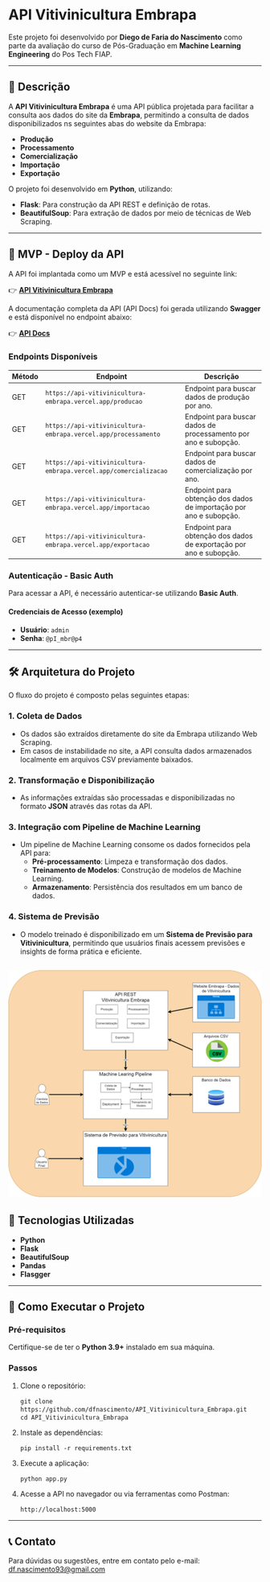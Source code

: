 # API Vitivinicultura Embrapa  

Este projeto foi desenvolvido por **Diego de Faria do Nascimento** como parte da avaliação do curso de Pós-Graduação em **Machine Learning Engineering** do Pos Tech FIAP.  

---

## 📄 Descrição  

A **API Vitivinicultura Embrapa** é uma API pública projetada para facilitar a consulta aos dados do site da **Embrapa**, permitindo a consulta de dados disponibilizados ns seguintes abas do website da Embrapa:  

- **Produção**  
- **Processamento**  
- **Comercialização**  
- **Importação**  
- **Exportação**  

O projeto foi desenvolvido em **Python**, utilizando:  
- **Flask**: Para construção da API REST e definição de rotas.  
- **BeautifulSoup**: Para extração de dados por meio de técnicas de Web Scraping.  

---


## 🚀 MVP - Deploy da API  

A API foi implantada como um MVP e está acessível no seguinte link:  

👉 [**API Vitivinicultura Embrapa**](https://api-vitivinicultura-embrapa.vercel.app/)  

A documentação completa da API (API Docs) foi gerada utilizando **Swagger** e está disponível no endpoint abaixo:  

👉 [**API Docs**](https://api-vitivinicultura-embrapa.vercel.app/apidocs/)  

### Endpoints Disponíveis  

| Método | Endpoint                     | Descrição                                     |  
|--------|------------------------------|---------------------------------------------|  
| GET    | `https://api-vitivinicultura-embrapa.vercel.app/producao`                 | Endpoint para buscar dados de produção por ano.                 |  
| GET    | `https://api-vitivinicultura-embrapa.vercel.app/processamento`            | Endpoint para buscar dados de processamento por ano e subopção.         |  
| GET    | `https://api-vitivinicultura-embrapa.vercel.app/comercializacao`          | Endpoint para buscar dados de comercialização por ano.           |  
| GET    | `https://api-vitivinicultura-embrapa.vercel.app/importacao`               | Endpoint para obtenção dos dados de importação por ano e subopção.               |  
| GET    | `https://api-vitivinicultura-embrapa.vercel.app/exportacao`               | Endpoint para obtenção dos dados de exportação por ano e subopção.               |  


### **Autenticação - Basic Auth**  

Para acessar a API, é necessário autenticar-se utilizando **Basic Auth**.  

#### **Credenciais de Acesso (exemplo)**  
- **Usuário**: `admin`  
- **Senha**: `@pI_mbr@p4`  

---


## 🛠️ Arquitetura do Projeto  

O fluxo do projeto é composto pelas seguintes etapas:  

### **1. Coleta de Dados**  
- Os dados são extraídos diretamente do site da Embrapa utilizando Web Scraping.  
- Em casos de instabilidade no site, a API consulta dados armazenados localmente em arquivos CSV previamente baixados.  

### **2. Transformação e Disponibilização**  
- As informações extraídas são processadas e disponibilizadas no formato **JSON** através das rotas da API.  

### **3. Integração com Pipeline de Machine Learning**  
- Um pipeline de Machine Learning consome os dados fornecidos pela API para:  
  - **Pré-processamento**: Limpeza e transformação dos dados.  
  - **Treinamento de Modelos**: Construção de modelos de Machine Learning.  
  - **Armazenamento**: Persistência dos resultados em um banco de dados.  

### **4. Sistema de Previsão**  
- O modelo treinado é disponibilizado em um **Sistema de Previsão para Vitivinicultura**, permitindo que usuários finais acessem previsões e insights de forma prática e eficiente.  


![Imagem com a Arquitetura do projeto.](https://github.com/dfnascimento/API_Vitivinicultura_Embrapa/blob/main/docs/arquitetura.png)
---


## 🚀 Tecnologias Utilizadas  

- **Python**  
- **Flask**  
- **BeautifulSoup**
- **Pandas**
- **Flasgger**

---

## 📝 Como Executar o Projeto  

### Pré-requisitos  
Certifique-se de ter o **Python 3.9+** instalado em sua máquina.  

### Passos  

1. Clone o repositório:  
   ```
   git clone https://github.com/dfnascimento/API_Vitivinicultura_Embrapa.git
   cd API_Vitivinicultura_Embrapa
   ```
2. Instale as dependências:

   ```
   pip install -r requirements.txt
   ```

3. Execute a aplicação:
    ```
    python app.py
    ```
5. Acesse a API no navegador ou via ferramentas como Postman:

    ```
    http://localhost:5000

    ```

---

## 📞 Contato

Para dúvidas ou sugestões, entre em contato pelo e-mail: df.nascimento93@gmail.com
